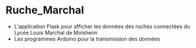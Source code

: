 # Ruche_Marchal

* L'application Flask pour afficher les données des ruches connectées du Lycée Louis Marchal de Molsheim
* Les programmes Arduino pour la transmission des données
